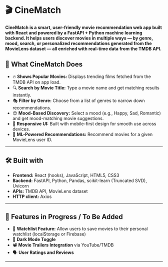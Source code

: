 # 🎬 CineMatch

**CineMatch is a smart, user-friendly movie recommendation web app built with React and powered by a FastAPI + Python machine learning backend.
It helps users discover movies in multiple ways — by genre, mood, search, or personalized recommendations generated from the MovieLens dataset — all enriched with real-time data from the TMDB API.**

## 🌟 What CineMatch Does

- 🔥 **Shows Popular Movies:** Displays trending films fetched from the TMDB API on app load.
- 🔍 **Search by Movie Title:** Type a movie name and get matching results instantly.
- 🎭 **Filter by Genre:** Choose from a list of genres to narrow down recommendations.
- 😊 **Mood-Based Discovery:** Select a mood (e.g., Happy, Sad, Romantic) and get mood-matching movie suggestions.
- 📱 **Responsive UI:** Built with mobile-first design for smooth use across devices.
- 🤖  **ML-Powered Recommendations:** Recommend movies for a given MovieLens user ID.
---
## 🛠 Built with

- **Frontend:** React (hooks), JavaScript, HTML5, CSS3
- **Backend:** FastAPI, Python, Pandas, scikit-learn (Truncated SVD), Uvicorn
- **APIs:** TMDB API, MovieLens dataset
- **HTTP client:** Axios

---

## 🚧 Features in Progress / To Be Added

- 💾 **Watchlist Feature:** Allow users to save movies to their personal watchlist (localStorage or Firebase)
- 🌙 **Dark Mode Toggle**
- 📽️ **Movie Trailers Integration** via YouTube/TMDB
- 🗣️ **User Ratings and Reviews**



---
